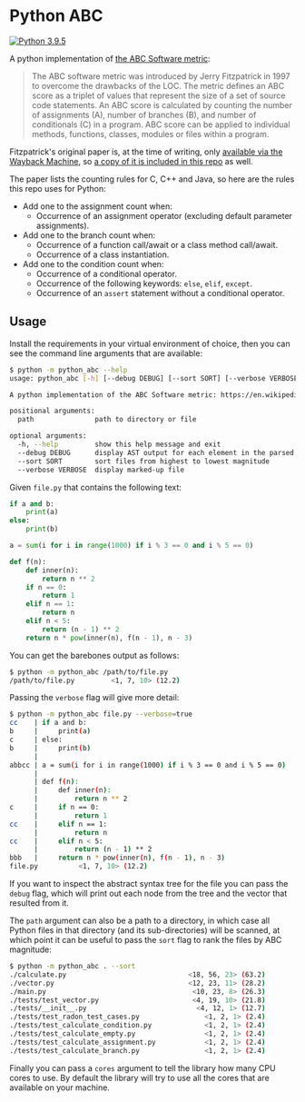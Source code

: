 # Python ABC

[![Python 3.9.5](https://img.shields.io/badge/python-3.9.5-blue.svg)][1]

A python implementation of [the ABC Software metric][2]:

> The ABC software metric was introduced by Jerry Fitzpatrick in 1997 to overcome the drawbacks of the LOC. The metric defines an ABC score as a triplet of values that represent the size of a set of source code statements. An ABC score is calculated by counting the number of assignments (A), number of branches (B), and number of conditionals (C) in a program. ABC score can be applied to individual methods, functions, classes, modules or files within a program.

Fitzpatrick's original paper is, at the time of writing, only [available via the Wayback
Machine][3], so [a copy of it is included in this repo][4] as well.

The paper lists the counting rules for C, C++ and Java, so here are the rules this repo uses for
Python:

- Add one to the assignment count when:
  - Occurrence of an assignment operator (excluding default parameter assignments).
- Add one to the branch count when:
  - Occurrence of a function call/await or a class method call/await.
  - Occurrence of a class instantiation.
- Add one to the condition count when:
  - Occurrence of a conditional operator.
  - Occurrence of the following keywords: `else`, `elif`, `except`.
  - Occurrence of an `assert` statement without a conditional operator.

## Usage

Install the requirements in your virtual environment of choice, then you can see the command line
arguments that are available:

```bash
$ python -m python_abc --help
usage: python_abc [-h] [--debug DEBUG] [--sort SORT] [--verbose VERBOSE] path

A python implementation of the ABC Software metric: https://en.wikipedia.org/wiki/ABC_Software_Metric

positional arguments:
  path               path to directory or file

optional arguments:
  -h, --help         show this help message and exit
  --debug DEBUG      display AST output for each element in the parsed tree
  --sort SORT        sort files from highest to lowest magnitude
  --verbose VERBOSE  display marked-up file
```

Given `file.py` that contains the following text:

```python
if a and b:
    print(a)
else:
    print(b)

a = sum(i for i in range(1000) if i % 3 == 0 and i % 5 == 0)

def f(n):
    def inner(n):
        return n ** 2
    if n == 0:
        return 1
    elif n == 1:
        return n
    elif n < 5:
        return (n - 1) ** 2
    return n * pow(inner(n), f(n - 1), n - 3)
```

You can get the barebones output as follows:

```bash
$ python -m python_abc /path/to/file.py
/path/to/file.py         <1, 7, 10> (12.2)
```

Passing the `verbose` flag will give more detail:

```bash
$ python -m python_abc file.py --verbose=true
cc    | if a and b:
b     |     print(a)
c     | else:
b     |     print(b)
      |
abbcc | a = sum(i for i in range(1000) if i % 3 == 0 and i % 5 == 0)
      |
      | def f(n):
      |     def inner(n):
      |         return n ** 2
c     |     if n == 0:
      |         return 1
cc    |     elif n == 1:
      |         return n
cc    |     elif n < 5:
      |         return (n - 1) ** 2
bbb   |     return n * pow(inner(n), f(n - 1), n - 3)
file.py          <1, 7, 10> (12.2)
```

If you want to inspect the abstract syntax tree for the file you can pass the `debug` flag, which
will print out each node from the tree and the vector that resulted from it.

The `path` argument can also be a path to a directory, in which case all Python files in that
directory (and its sub-directories) will be scanned, at which point it can be useful to pass the
`sort` flag to rank the files by ABC magnitude:

```bash
$ python -m python_abc . --sort
./calculate.py                              <18, 56, 23> (63.2)
./vector.py                                 <12, 23, 11> (28.2)
./main.py                                    <10, 23, 8> (26.3)
./tests/test_vector.py                       <4, 19, 10> (21.8)
./tests/__init__.py                           <4, 12, 1> (12.7)
./tests/test_radon_test_cases.py                <1, 2, 1> (2.4)
./tests/test_calculate_condition.py             <1, 2, 1> (2.4)
./tests/test_calculate_empty.py                 <1, 2, 1> (2.4)
./tests/test_calculate_assignment.py            <1, 2, 1> (2.4)
./tests/test_calculate_branch.py                <1, 2, 1> (2.4)
```

Finally you can pass a `cores` argument to tell the library how many CPU cores to use. By
default the library will try to use all the cores that are available on your machine.

[1]: https://www.python.org/downloads/release/python-395/
[2]: https://en.wikipedia.org/wiki/ABC_Software_Metric
[3]: https://web.archive.org/web/20210606115110/https://www.softwarerenovation.com/ABCMetric.pdf
[4]: https://github.com/eoinnoble/python-abc/blob/main/ABCMetric.pdf
